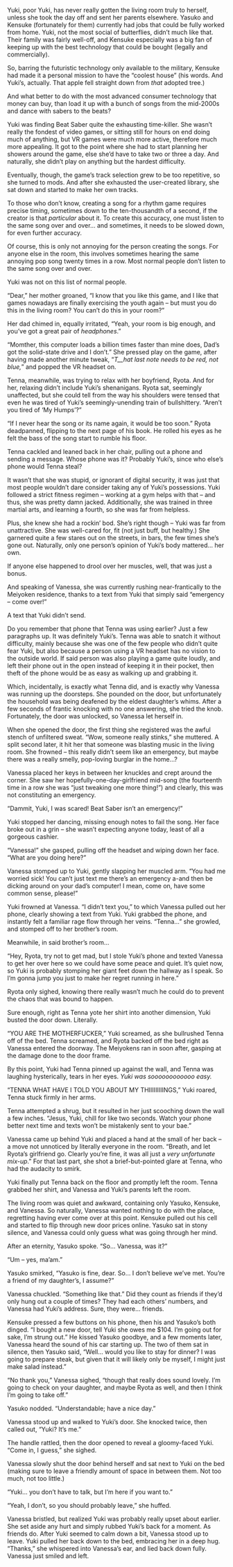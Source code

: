 Yuki, poor Yuki, has never really gotten the living room truly to herself, unless she took the day off and sent her parents elsewhere. Yasuko and Kensuke (fortunately for them) currently had jobs that could be fully worked from home. Yuki, not the most social of butterflies, didn’t much like that. Their family was fairly well-off, and Kensuke especially was a big fan of keeping up with the best technology that could be bought (legally and commercially).

So, barring the futuristic technology only available to the military, Kensuke had made it a personal mission to have the “coolest house” (his words. And Yuki’s, actually. That apple fell straight down from _that_ adopted tree.)

And what better to do with the most advanced consumer technology that money can buy, than load it up with a bunch of songs from the mid-2000s and dance with sabers to the beats?

Yuki was finding Beat Saber quite the exhausting time-killer. She wasn’t really the fondest of video games, or sitting still for hours on end doing much of anything, but VR games were much more active, therefore much more appealing. It got to the point where she had to start planning her showers around the game, else she’d have to take two or three a day. And naturally, she didn’t play on anything but the hardest difficulty.

Eventually, though, the game’s track selection grew to be too repetitive, so she turned to mods. And after she exhausted the user-created library, she sat down and started to make her own tracks.

To those who don’t know, creating a song for a rhythm game requires precise timing, sometimes down to the ten-thousandth of a second, if the creator is that _particular_ about it. To create this accuracy, one must listen to the same song over and over… and sometimes, it needs to be slowed down, for even further accuracy.

Of course, this is only not annoying for the person creating the songs. For anyone else in the room, this involves sometimes hearing the same annoying pop song twenty times in a row. Most normal people don’t listen to the same song over and over.

Yuki was not on this list of normal people.

“Dear,” her mother groaned, “I know that you like this game, and I like that games nowadays are finally exercising the youth again – but must you do this in the living room? You can’t do this in your room?”

Her dad chimed in, equally irritated, “Yeah, your room is big enough, and you’ve got a great pair of _headphones_.”

“Momther, this computer loads a billion times faster than mine does, Dad’s got the solid-state drive and I don’t.” She pressed play on the game, after having made another minute tweak, “_T__hat last note needs to be red, not blue,_” and popped the VR headset on.

Tenna, meanwhile, was trying to relax with her boyfriend, Ryota. And for her, relaxing didn’t include Yuki’s shenanigans. Ryota sat, seemingly unaffected, but she could tell from the way his shoulders were tensed that even he was tired of Yuki’s seemingly-unending train of bullshittery. “Aren’t you tired of ‘My Humps’?”

“If I never hear the song or its name again, it would be too soon.” Ryota deadpanned, flipping to the next page of his book. He rolled his eyes as he felt the bass of the song start to rumble his floor.

Tenna cackled and leaned back in her chair, pulling out a phone and sending a message. Whose phone was it? Probably Yuki’s, since who else’s phone would Tenna steal?

It wasn’t that she was stupid, or ignorant of digital security, it was just that most people wouldn’t dare consider taking any of Yuki’s possessions. Yuki followed a strict fitness regimen – working at a gym helps with that – and thus, she was pretty damn jacked. Additionally, she was trained in three martial arts, and learning a fourth, so she was far from helpless.

Plus, she knew she had a rockin’ bod. She’s right though – Yuki was far from unattractive. She was well-cared for, fit (not just buff, but healthy.) She garnered quite a few stares out on the streets, in bars, the few times she’s gone out. Naturally, only one person’s opinion of Yuki’s body mattered… her own.

If anyone else happened to drool over her muscles, well, that was just a bonus.

And speaking of Vanessa, she was currently rushing near-frantically to the Meiyoken residence, thanks to a text from Yuki that simply said “emergency – come over!”

A text that Yuki didn’t send.

Do you remember that phone that Tenna was using earlier? Just a few paragraphs up. It was definitely Yuki’s. Tenna was able to snatch it without difficulty, mainly because she was one of the few people who didn’t quite fear Yuki, but also because a person using a VR headset has no vision to the outside world. If said person was also playing a game quite loudly, and left their phone out in the open instead of keeping it in their pocket, then theft of the phone would be as easy as walking up and grabbing it.

Which, incidentally, is exactly what Tenna did, and is exactly why Vanessa was running up the doorsteps. She pounded on the door, but unfortunately the household was being deafened by the eldest daughter’s whims. After a few seconds of frantic knocking with no one answering, she tried the knob. Fortunately, the door was unlocked, so Vanessa let herself in.

When she opened the door, the first thing she registered was the awful stench of unfiltered sweat. “Wow, someone really stinks,” she muttered. A split second later, it hit her that someone was blasting music in the living room. She frowned – this really didn’t seem like an emergency, but maybe there was a really smelly, pop-loving burglar in the home…?

Vanessa placed her keys in between her knuckles and crept around the corner. She saw her hopefully-one-day-girlfriend mid-song (the fourteenth time in a row she was “just tweaking one more thing!”) and clearly, this was not constituting an emergency.

“Dammit, Yuki, I was scared! Beat Saber isn’t an emergency!”  
  
Yuki stopped her dancing, missing enough notes to fail the song. Her face broke out in a grin – she wasn’t expecting anyone today, least of all a gorgeous cashier.

“Vanessa!” she gasped, pulling off the headset and wiping down her face. “What are you doing here?”

Vanessa stomped up to Yuki, gently slapping her muscled arm. “You had me worried sick! You can’t just text me there’s an emergency a-and then be dicking around on your dad’s computer! I mean, come on, have some common sense, please!”

Yuki frowned at Vanessa. “I didn’t text you,” to which Vanessa pulled out her phone, clearly showing a text from Yuki. Yuki grabbed the phone, and instantly felt a familiar rage flow through her veins. “Tenna...” she growled, and stomped off to her brother’s room.

Meanwhile, in said brother’s room…

“Hey, Ryota, try not to get mad, but I stole Yuki’s phone and texted Vanessa to get her over here so we could have some peace and quiet. It’s quiet now, so Yuki is probably stomping her giant feet down the hallway as I speak. So I’m gonna jump you just to make her regret running in here.”

Ryota only sighed, knowing there really wasn’t much he could do to prevent the chaos that was bound to happen.

Sure enough, right as Tenna yote her shirt into another dimension, Yuki busted the door down. Literally.

“YOU ARE THE MOTHERFUCKER,” Yuki screamed, as she bullrushed Tenna off of the bed. Tenna screamed, and Ryota backed off the bed right as Vanessa entered the doorway. The Meiyokens ran in soon after, gasping at the damage done to the door frame.

By this point, Yuki had Tenna pinned up against the wall, and Tenna was laughing hysterically, tears in her eyes. _Yuki was soooooooooooo easy._

“TENNA WHAT HAVE I TOLD YOU ABOUT MY THIIIIIIIIINGS,” Yuki roared, Tenna stuck firmly in her arms.

Tenna attempted a shrug, but it resulted in her just scooching down the wall a few inches. “Jesus, Yuki, chill for like two seconds. Watch your phone better next time and texts won’t be mistakenly sent to your bae.”

Vanessa came up behind Yuki and placed a hand at the small of her back – a move not unnoticed by literally everyone in the room. “Breath, and let Ryota’s girlfriend go. Clearly you’re fine, it was all just a _very unfortunate mix-up_.” For that last part, she shot a brief-but-pointed glare at Tenna, who had the audacity to smirk.

Yuki finally put Tenna back on the floor and promptly left the room. Tenna grabbed her shirt, and Vanessa and Yuki’s parents left the room.

The living room was quiet and awkward, containing only Yasuko, Kensuke, and Vanessa. So naturally, Vanessa wanted nothing to do with the place, regretting having ever come over at this point. Kensuke pulled out his cell and started to flip through new door prices online. Yasuko sat in stony silence, and Vanessa could only guess what was going through her mind.

After an eternity, Yasuko spoke. “So… Vanessa, was it?”

“Um – yes, ma’am.”

Yasuko smirked, “Yasuko is fine, dear. So… I don’t believe we’ve met. You’re a friend of my daughter’s, I assume?”

Vanessa chuckled. “Something like that.” Did they count as friends if they’d only hung out a couple of times? They had each others’ numbers, and Vanessa had Yuki’s address. Sure, they were... friends.

Kensuke pressed a few buttons on his phone, then his and Yasuko’s both dinged. “I bought a new door, tell Yuki she owes me $104. I’m going out for sake, I’m strung out.” He kissed Yasuko goodbye, and a few moments later, Vanessa heard the sound of his car starting up. The two of them sat in silence, then Yasuko said, “Well… would you like to stay for dinner? I was going to prepare steak, but given that it will likely only be myself, I might just make salad instead.”

“No thank you,” Vanessa sighed, “though that really does sound lovely. I’m going to check on your daughter, and maybe Ryota as well, and then I think I’m going to take off.”

Yasuko nodded. “Understandable; have a nice day.”

Vanessa stood up and walked to Yuki’s door. She knocked twice, then called out, “Yuki? It’s me.”

The handle rattled, then the door opened to reveal a gloomy-faced Yuki. “Come in, I guess,” she sighed.

Vanessa slowly shut the door behind herself and sat next to Yuki on the bed (making sure to leave a friendly amount of space in between them. Not too much, not too little.)

“Yuki… you don’t have to talk, but I’m here if you want to.”

“Yeah, I don’t, so you should probably leave,” she huffed.

Vanessa bristled, but realized Yuki was probably really upset about earlier. She set aside any hurt and simply rubbed Yuki’s back for a moment. As friends do. After Yuki seemed to calm down a bit, Vanessa stood up to leave. Yuki pulled her back down to the bed, embracing her in a deep hug. “Thanks,” she whispered into Vanessa’s ear, and lied back down fully. Vanessa just smiled and left.